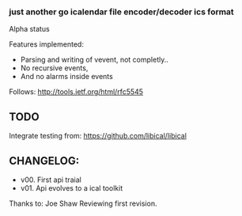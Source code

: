 
### just another go icalendar file encoder/decoder ics format

Alpha status

Features implemented:

- Parsing and writing of vevent, not completly.. 
- No recursive events, 
- And no alarms inside events


Follows:
http://tools.ietf.org/html/rfc5545


TODO
--

Integrate testing from:
https://github.com/libical/libical


CHANGELOG:
--

- v00. First api traial
- v01. Api evolves to a ical toolkit

Thanks to:
Joe Shaw Reviewing first revision.

